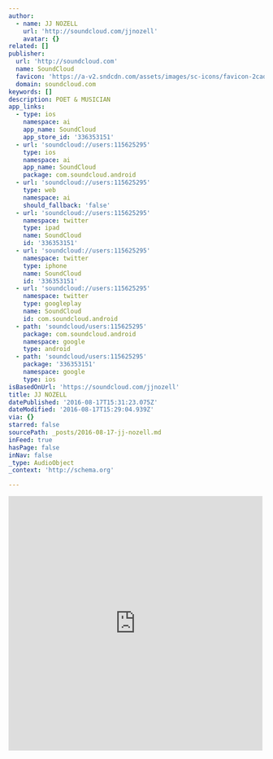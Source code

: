 ```yaml
---
author:
  - name: JJ NOZELL
    url: 'http://soundcloud.com/jjnozell'
    avatar: {}
related: []
publisher:
  url: 'http://soundcloud.com'
  name: SoundCloud
  favicon: 'https://a-v2.sndcdn.com/assets/images/sc-icons/favicon-2cadd14b.ico'
  domain: soundcloud.com
keywords: []
description: POET & MUSICIAN
app_links:
  - type: ios
    namespace: ai
    app_name: SoundCloud
    app_store_id: '336353151'
  - url: 'soundcloud://users:115625295'
    type: ios
    namespace: ai
    app_name: SoundCloud
    package: com.soundcloud.android
  - url: 'soundcloud://users:115625295'
    type: web
    namespace: ai
    should_fallback: 'false'
  - url: 'soundcloud://users:115625295'
    namespace: twitter
    type: ipad
    name: SoundCloud
    id: '336353151'
  - url: 'soundcloud://users:115625295'
    namespace: twitter
    type: iphone
    name: SoundCloud
    id: '336353151'
  - url: 'soundcloud://users:115625295'
    namespace: twitter
    type: googleplay
    name: SoundCloud
    id: com.soundcloud.android
  - path: 'soundcloud/users:115625295'
    package: com.soundcloud.android
    namespace: google
    type: android
  - path: 'soundcloud/users:115625295'
    package: '336353151'
    namespace: google
    type: ios
isBasedOnUrl: 'https://soundcloud.com/jjnozell'
title: JJ NOZELL
datePublished: '2016-08-17T15:31:23.075Z'
dateModified: '2016-08-17T15:29:04.939Z'
via: {}
starred: false
sourcePath: _posts/2016-08-17-jj-nozell.md
inFeed: true
hasPage: false
inNav: false
_type: AudioObject
_context: 'http://schema.org'

---
```

<iframe src="https://cdn.embedly.com/widgets/media.html?src=https%3A%2F%2Fw.soundcloud.com%2Fplayer%2F%3Fvisual%3Dtrue%26url%3Dhttp%253A%252F%252Fapi.soundcloud.com%252Fusers%252F115625295%26show_artwork%3Dtrue&amp;url=https%3A%2F%2Fsoundcloud.com%2Fjjnozell&amp;image=http%3A%2F%2Fi1.sndcdn.com%2Favatars-000138664339-e6boc1-t500x500.jpg&amp;key=b7d04c9b404c499eba89ee7072e1c4f7&amp;type=text%2Fhtml&amp;schema=soundcloud" width="500" height="500" scrolling="no" frameborder="0" allowfullscreen="" style=""></iframe>